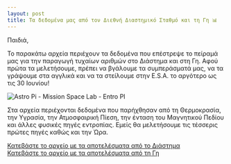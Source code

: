 ```yaml
---
layout: post
title: Τα δεδομένα μας από τον Διεθνή Διαστημικό Σταθμό και τη Γη 📊
---
```


Παιδιά,

Το παρακάτω αρχεία περιέχουν τα δεδομένα που επέστρεψε το πείραμά μας για την παραγωγή τυχαίων αριθμών στο Διάστημα και στη Γη. Αφού πρώτα τα μελετήσουμε, πρέπει να βγάλουμε τα συμπεράσματά μας, να τα γράψουμε στα αγγλικά και να τα στείλουμε στην E.S.A. το αργότερο ως τις 30 Ιουνίου!

![Astro Pi - Mission Space Lab - Entro PI](https://github.com/liagason/liagason.github.io/raw/master/assets/images/astropi-1.png "Astro Pi - Mission Space Lab - Entro PI")  

Στα αρχεία περιέχονται δεδομένα που παρήχθησαν από τη Θερμοκρασία, την Υγρασία, την Ατμοσφαιρική Πίεση, την ένταση του Μαγνητικού Πεδίου και άλλες φυσικές πηγές εντροπίας. Εμείς θα μελετήσουμε τις τέσσερις πρώτες πηγές καθώς και την Ώρα.
  
[Κατεβάστε το αρχείο με τα αποτελέσματα από το Διάστημα](https://raw.githubusercontent.com/liagason/liagason.github.io/master/assets/files/data02_space.csv)  
[Κατεβάστε το αρχείο με τα αποτελέσματα από τη Γη](https://raw.githubusercontent.com/liagason/liagason.github.io/master/assets/files/data02_earth.csv)
